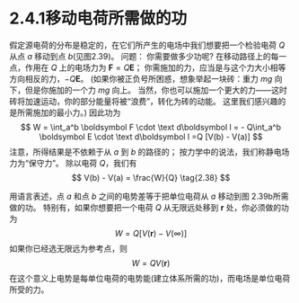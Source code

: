 # 2.4.1移动电荷所需做的功

假定源电荷的分布是稳定的，在它们所产生的电场中我们想要把一个检验电荷 $Q$ 从点 $a$ 移动到点 $b$(见图2.39)。
问题：
你需要做多少功呢?
在移动路径上的每一点，作用在 $Q$ 上的电场力为 $\boldsymbol F=Q\boldsymbol E$；
你需施加的力，应当是与这个力大小相等方向相反的力，$-Q\boldsymbol E$。
(如果你被正负号所困惑，想象举起一块砖：重力 $mg$ 向下，但是你施加的一个力 $mg$ 向上。
当然，你也可以施加一个更大的力——这时砖将加速运动，你的部分能量将被“浪费”，转化为砖的动能。
这里我们感兴趣的是所需施加的最小力。)
因此功为
$$
  W = \int_a^b \boldsymbol F \cdot \text d\boldsymbol l
  = - Q\int_a^b \boldsymbol E \cdot \text d\boldsymbol l
  =Q [V(b) - V(a)]
$$
注意，所得结果是不依赖于从 $a$ 到 $b$ 的路径的；
按力学中的说法，我们称静电场力为“保守力”。
除以电荷 $Q$，我们有
$$
  V(b) - V(a) = \frac{W}{Q}
  \tag{2.38}
$$

用语言表述，点 $a$ 和点 $b$ 之间的电势差等于把单位电荷从 $a$ 移动到图 2.39b所需做的功。
特别有，如果你想要把一个电荷 $Q$ 从无限远处移到 $\boldsymbol r$ 处，你必须做的功为
$$
  W=Q[V(\boldsymbol r) -V(\infty)]
$$
如果你已经选无限远为参考点，则
$$
  W = Q V(\boldsymbol r)
  \tag{2.39}
$$
在这个意义上电势是每单位电荷的电势能(建立体系所需的功)，而电场是单位电荷所受的力。

